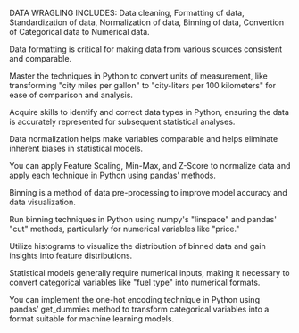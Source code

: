 DATA WRAGLING INCLUDES:
Data cleaning,
Formatting of data,
Standardization of data,
Normalization of data,
Binning of data,
Convertion of Categorical data to Numerical data.


Data formatting is critical for making data from various sources consistent and comparable.

Master the techniques in Python to convert units of measurement, like transforming "city miles per gallon" to "city-liters per 100 kilometers" for ease of comparison and analysis.

Acquire skills to identify and correct data types in Python, ensuring the data is accurately represented for subsequent statistical analyses.

Data normalization helps make variables comparable and helps eliminate inherent biases in statistical models.

You can apply Feature Scaling, Min-Max, and Z-Score to normalize data and apply each technique in Python using pandas’ methods.

Binning is a method of data pre-processing to improve model accuracy and data visualization.

Run binning techniques in Python using numpy's "linspace" and pandas' "cut" methods, particularly for numerical variables like "price."

Utilize histograms to visualize the distribution of binned data and gain insights into feature distributions.

Statistical models generally require numerical inputs, making it necessary to convert categorical variables like "fuel type" into numerical formats.

You can implement the one-hot encoding technique in Python using pandas’ get_dummies method to transform categorical variables into a format suitable for machine learning models.
